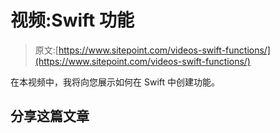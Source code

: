 # 视频:Swift 功能

> 原文:[https://www.sitepoint.com/videos-swift-functions/](https://www.sitepoint.com/videos-swift-functions/)

在本视频中，我将向您展示如何在 Swift 中创建功能。

## 分享这篇文章